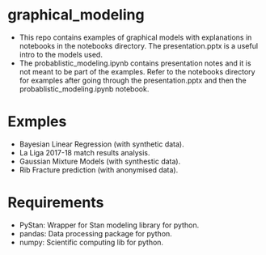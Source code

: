 # graphical_modeling

  * This repo contains examples of graphical models with explanations in notebooks in the notebooks directory. The presentation.pptx is a useful intro to the models used.
  * The probablistic_modeling.ipynb contains presentation notes and it is not meant to be part of the examples. Refer to the notebooks directory for examples after going through the presentation.pptx and then the probablistic_modeling.ipynb notebook.

# Exmples
  * Bayesian Linear Regression (with synthetic data).
  * La Liga 2017-18 match results analysis.
  * Gaussian Mixture Models (with synthestic data).
  * Rib Fracture prediction (with anonymised data).
  
# Requirements
  * PyStan: Wrapper for Stan modeling library for python.
  * pandas: Data processing package for python.
  * numpy: Scientific computing lib for python. 
